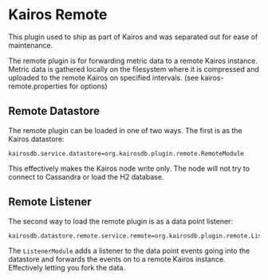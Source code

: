 # Kairos Remote

This plugin used to ship as part of Kairos and was separated out for ease of maintenance.

The remote plugin is for forwarding metric data to a remote Kairos instance.
Metric data is gathered locally on the filesystem where it is compressed and uploaded to the 
remote Kairos on specified intervals.  (see kairos-remote.properties for options)

## Remote Datastore
The remote plugin can be loaded in one of two ways.  The first is as the Kairos datastore:

```properties
kairosdb.service.datastore=org.kairosdb.plugin.remote.RemoteModule
```

This effectively makes the Kairos node write only.  The node will not try to connect to 
Cassandra or load the H2 database.

## Remote Listener
The second way to load the remote plugin is as a data point listener:

```properties
kairosdb.datastore.remote.service.remote=org.kairosdb.plugin.remote.ListenerModule
```

The `ListenerModule` adds a listener to the data point events going into the datastore and 
forwards the events on to a remote Kairos instance.  Effectively letting you fork the data.